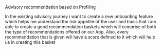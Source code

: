 Advisory recommendation based on Profiling

In the existing advisory journey i want to create a new onboarding feature which helps me understand the risk appetite of the user and basis that i am able to create a good recommendation baskets which will comprise of both the type of recommendations offered on our App.
Also, every recommendation that is given will have a score defined to it which will help us in creating this basket